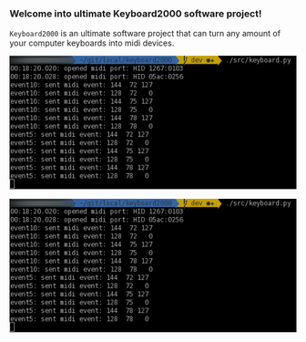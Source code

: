 ### Welcome into ultimate Keyboard2000 software project!

`Keyboard2000` is an ultimate software project that can turn any amount of your computer keyboards into midi devices.

![application](docs/event_log.png)

![patchage view](docs/event_log.png)